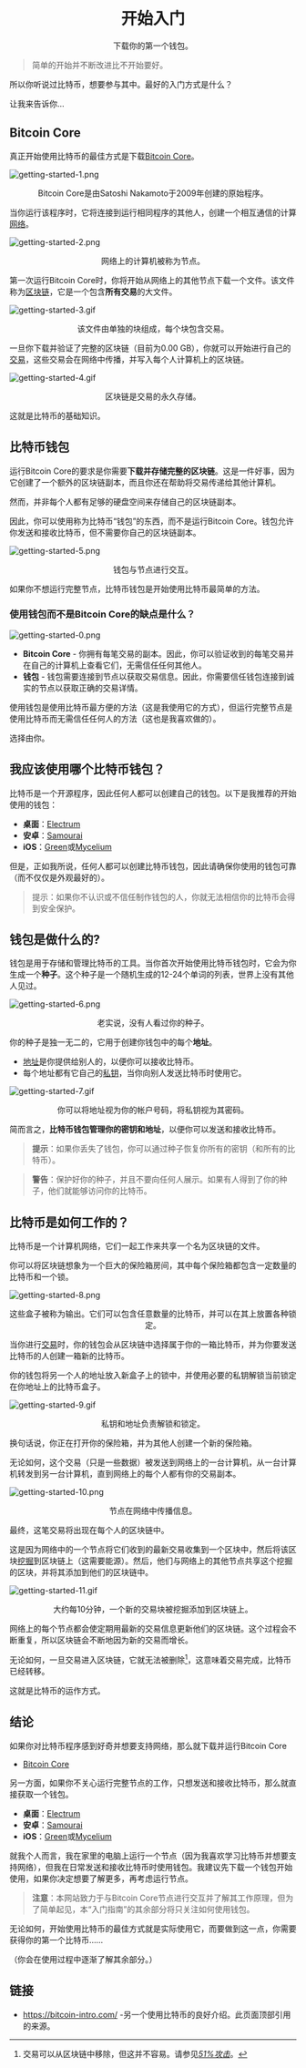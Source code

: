 # <center>开始入门</center>
<center>下载你的第一个钱包。</center>

> 简单的开始并不断改进比不开始要好。

所以你听说过比特币，想要参与其中。最好的入门方式是什么？

让我来告诉你…

## Bitcoin Core
真正开始使用比特币的最佳方式是下载[Bitcoin Core](https://bitcoin.org/en/download)。

![getting-started-1.png](img/getting-started-1%20(1).png)

<center>Bitcoin Core是由Satoshi Nakamoto于2009年创建的原始程序。</center>

当你运行该程序时，它将连接到运行相同程序的其他人，创建一个相互通信的计算[网络](../../How%20Bitcoin%20Works/1.Network/Network.md)。

![getting-started-2.png](img/getting-started-2%20(1).png)

<center>网络上的计算机被称为节点。</center>

第一次运行Bitcoin Core时，你将开始从网络上的其他节点下载一个文件。该文件称为[区块链](../../../Technical/Blockchain/blockchain.md)，它是一个包含**所有交易**的大文件。

![getting-started-3.gif](img/getting-started-3%20(1).gif)

<center>该文件由单独的块组成，每个块包含交易。</center>

一旦你下载并验证了完整的区块链（目前为0.00 GB），你就可以开始进行自己的[交易](../../How%20Bitcoin%20Works/3.Transactions/Transactions.md)，这些交易会在网络中传播，并写入每个人计算机上的区块链。  

![getting-started-4.gif](img/getting-started-4%20(1).gif)

<center>区块链是交易的永久存储。</center>
  
这就是比特币的基础知识。

## 比特币钱包

运行Bitcoin Core的要求是你需要**下载并存储完整的区块链**。这是一件好事，因为它创建了一个额外的区块链副本，而且你还在帮助将交易传递给其他计算机。

然而，并非每个人都有足够的硬盘空间来存储自己的区块链副本。

因此，你可以使用称为比特币“钱包”的东西，而不是运行Bitcoin Core。钱包允许你发送和接收比特币，但不需要你自己的区块链副本。

![getting-started-5.png](img/getting-started-5%20(1).png)

<center>钱包与节点进行交互。</center>

如果你不想运行完整节点，比特币钱包是开始使用比特币最简单的方法。

### **使用钱包而不是Bitcoin Core的缺点是什么？**
![getting-started-0.png](img/getting-started-0%20(1).png)

* **Bitcoin Core** - 你拥有每笔交易的副本。因此，你可以验证收到的每笔交易并在自己的计算机上查看它们，无需信任任何其他人。
* **钱包** - 钱包需要连接到节点以获取交易信息。因此，你需要信任钱包连接到诚实的节点以获取正确的交易详情。

使用钱包是使用比特币最方便的方法（这是我使用它的方式），但运行完整节点是使用比特币而无需信任任何人的方法（这也是我喜欢做的）。

选择由你。


## 我应该使用哪个比特币钱包？
比特币是一个开源程序，因此任何人都可以创建自己的钱包。以下是我推荐的开始使用的钱包：

* **桌面**：[Electrum](https://electrum.org/)
* **安卓**：[Samourai](https://samouraiwallet.com/)
* **iOS**：[Green](https://blockstream.com/green/)或[Mycelium](https://wallet.mycelium.com/)

但是，正如我所说，任何人都可以创建比特币钱包，因此请确保你使用的钱包可靠（而不仅仅是外观最好的）。

>提示：如果你不认识或不信任制作钱包的人，你就无法相信你的比特币会得到安全保护。

## 钱包是做什么的?

钱包是用于存储和管理比特币的工具。当你首次开始使用比特币钱包时，它会为你生成一个**种子**。这个种子是一个随机生成的12-24个单词的列表，世界上没有其他人见过。

![getting-started-6.png](img/getting-started-6%20(1).png)

<center>老实说，没有人看过你的种子。</center>

你的种子是独一无二的，它用于创建你钱包中的每个**地址**。

* [地址](../../../Technical/Keys/Address/Address.md)是你提供给别人的，以便你可以接收比特币。
* 每个地址都有它自己的[私钥](../../../Technical/Keys/Private%20Key/Private%20Key.md)，当你向别人发送比特币时使用它。

![getting-started-7.gif](img/getting-started-7%20(1).gif)

<center>你可以将地址视为你的帐户号码，将私钥视为其密码。</center>

简而言之，**比特币钱包管理你的密钥和地址**，以便你可以发送和接收比特币。

>**提示**：如果你丢失了钱包，你可以通过种子恢复你所有的密钥（和所有的比特币）。

>**警告**：保护好你的种子，并且不要向任何人展示。如果有人得到了你的种子，他们就能够访问你的比特币。

## 比特币是如何工作的？

比特币是一个计算机网络，它们一起工作来共享一个名为区块链的文件。

你可以将区块链想象为一个巨大的保险箱房间，其中每个保险箱都包含一定数量的比特币和一个锁。

![getting-started-8.png](img/getting-started-8%20(1).png)

<center>这些盒子被称为输出。它们可以包含任意数量的比特币，并可以在其上放置各种锁定。</center>

当你进行[交易](../../How%20Bitcoin%20Works/3.Transactions/Transactions.md)时，你的钱包会从区块链中选择属于你的一箱比特币，并为你要发送比特币的人创建一箱新的比特币。

你的钱包将另一个人的地址放入新盒子上的锁中，并使用必要的私钥解锁当前锁定在你地址上的比特币盒子。

![getting-started-9.gif](img/getting-started-9%20(1).gif)

<center>私钥和地址负责解锁和锁定。</center>

换句话说，你正在打开你的保险箱，并为其他人创建一个新的保险箱。

无论如何，这个交易（只是一些数据）被发送到网络上的一台计算机，从一台计算机转发到另一台计算机，直到网络上的每个人都有你的交易副本。

![getting-started-10.png](img/getting-started-10%20(1).png)

<center>节点在网络中传播信息。</center>

最终，这笔交易将出现在每个人的区块链中。

这是因为网络中的一个节点将它们收到的最新交易收集到一个区块中，然后将该区块[挖掘](../../../Technical/Mining/Mining.md)到区块链上（这需要能源）。然后，他们与网络上的其他节点共享这个挖掘的区块，并将其添加到他们的区块链中。

![getting-started-11.gif](img/getting-started-11%20(1).gif)

<center>大约每10分钟，一个新的交易块被挖掘添加到区块链上。</center>

网络上的每个节点都会使定期用最新的交易信息更新他们的区块链。这个过程会不断重复，所以区块链会不断地因为新的交易而增长。

无论如何，一旦交易进入区块链，它就无法被删除[^1]，这意味着交易完成，比特币已经转移。

这就是比特币的运作方式。

## 结论

如果你对比特币程序感到好奇并想要支持网络，那么就下载并运行Bitcoin Core
* [Bitcoin Core](https://bitcoin.org/en/download)

另一方面，如果你不关心运行完整节点的工作，只想发送和接收比特币，那么就直接获取一个钱包。

* **桌面**：[Electrum](https://electrum.org/)
* **安卓**：[Samourai](https://samouraiwallet.com/)
* **iOS**：[Green](https://blockstream.com/green/)或[Mycelium](https://wallet.mycelium.com/)

就我个人而言，我在家里的电脑上运行一个节点（因为我喜欢学习比特币并想要支持网络），但我在日常发送和接收比特币时使用钱包。我建议先下载一个钱包开始使用，如果你决定想要了解更多，再考虑运行节点。

>**注意**：本网站致力于与Bitcoin Core节点进行交互并了解其工作原理，但为了简单起见，本“入门指南”的其余部分将只关注如何使用钱包。

无论如何，开始使用比特币的最佳方式就是实际使用它，而要做到这一点，你需要获得你的第一个比特币……

（你会在使用过程中逐渐了解其余部分。）

## 链接
* https://bitcoin-intro.com/ -另一个使用比特币的良好介绍。此页面顶部引用的来源。 

[^1]:交易可以从区块链中移除，但这并不容易。请参见[*51%攻击*](../../../Technical/Blockchain/51-attack/51-attack.md)。

